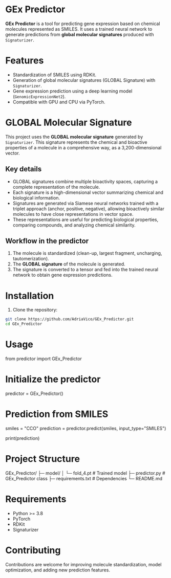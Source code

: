 # GEx Predictor

**GEx Predictor** is a tool for predicting gene expression based on chemical molecules represented as SMILES. It uses a trained neural network to generate predictions from **global molecular signatures** produced with `Signaturizer`.  

# Features

- Standardization of SMILES using RDKit.  
- Generation of global molecular signatures (GLOBAL Signature) with `Signaturizer`.  
- Gene expression prediction using a deep learning model (`GenomicExpressionNet2`).  
- Compatible with GPU and CPU via PyTorch.  

# GLOBAL Molecular Signature

This project uses the **GLOBAL molecular signature** generated by `Signaturizer`. This signature represents the chemical and bioactive properties of a molecule in a comprehensive way, as a 3,200-dimensional vector.

## Key details
- GLOBAL signatures combine multiple bioactivity spaces, capturing a complete representation of the molecule.  
- Each signature is a high-dimensional vector summarizing chemical and biological information.  
- Signatures are generated via Siamese neural networks trained with a triplet approach (anchor, positive, negative), allowing bioactively similar molecules to have close representations in vector space.  
- These representations are useful for predicting biological properties, comparing compounds, and analyzing chemical similarity.  

## Workflow in the predictor
1. The molecule is standardized (clean-up, largest fragment, uncharging, tautomerization).  
2. The **GLOBAL signature** of the molecule is generated.  
3. The signature is converted to a tensor and fed into the trained neural network to obtain gene expression predictions.  

# Installation

1. Clone the repository:  
```bash
git clone https://github.com/AdriaVico/GEx_Predictor.git
cd GEx_Predictor
```


# Usage
from predictor import GEx_Predictor

# Initialize the predictor
predictor = GEx_Predictor()

# Prediction from SMILES
smiles = "CCO"
prediction = predictor.predict(smiles, input_type="SMILES")

print(prediction)

# Project Structure
GEx_Predictor/
├─ model/
│ └─ fold_4.pt # Trained model
├─ predictor.py # GEx_Predictor class
├─ requirements.txt # Dependencies
└─ README.md

# Requirements

- Python >= 3.8
- PyTorch
- RDKit
- Signaturizer

# Contributing

Contributions are welcome for improving molecule standardization, model optimization, and adding new prediction features.